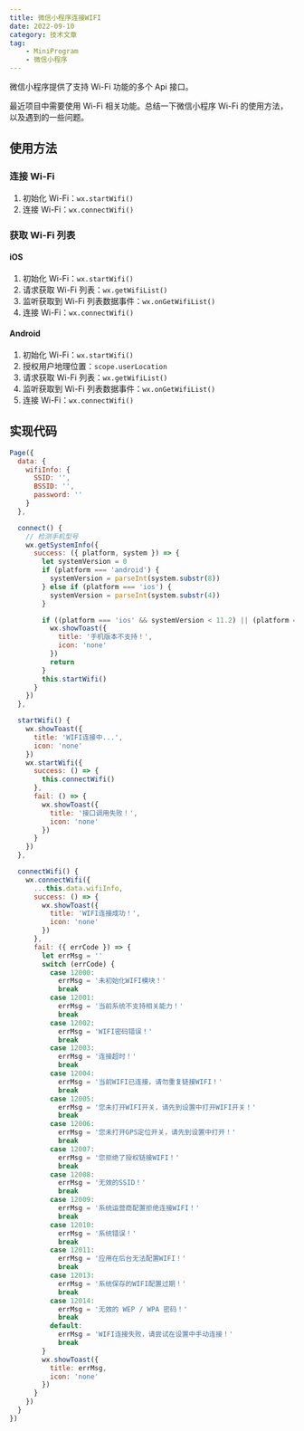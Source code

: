 ```yaml
---
title: 微信小程序连接WIFI
date: 2022-09-10
category: 技术文章
tag:
    - MiniProgram
    - 微信小程序
---
```


微信小程序提供了支持 Wi-Fi 功能的多个 Api 接口。

<!-- more -->

最近项目中需要使用 Wi-Fi 相关功能。总结一下微信小程序 Wi-Fi 的使用方法，以及遇到的一些问题。

## 使用方法

### 连接 Wi-Fi

1. 初始化 Wi-Fi：`wx.startWifi()`
2. 连接 Wi-Fi：`wx.connectWifi()`

### 获取 Wi-Fi 列表

#### iOS

1. 初始化 Wi-Fi：`wx.startWifi()`
2. 请求获取 Wi-Fi 列表：`wx.getWifiList()`
3. 监听获取到 Wi-Fi 列表数据事件：`wx.onGetWifiList()`
4. 连接 Wi-Fi：`wx.connectWifi()`

#### Android

1. 初始化 Wi-Fi：`wx.startWifi()`
2. 授权用户地理位置：`scope.userLocation`
3. 请求获取 Wi-Fi 列表：`wx.getWifiList()`
4. 监听获取到 Wi-Fi 列表数据事件：`wx.onGetWifiList()`
5. 连接 Wi-Fi：`wx.connectWifi()`

## 实现代码

``` js
Page({
  data: {
    wifiInfo: {
      SSID: '',
      BSSID: '',
      password: ''
    }
  },

  connect() {
    // 检测手机型号
    wx.getSystemInfo({
      success: ({ platform, system }) => {
        let systemVersion = 0
        if (platform === 'android') {
          systemVersion = parseInt(system.substr(8))
        } else if (platform === 'ios') {
          systemVersion = parseInt(system.substr(4))
        }

        if ((platform === 'ios' && systemVersion < 11.2) || (platform === 'android' && systemVersion < 6)) {
          wx.showToast({
            title: '手机版本不支持！',
            icon: 'none'
          })
          return
        }
        this.startWifi()
      }
    })
  },

  startWifi() {
    wx.showToast({
      title: 'WIFI连接中...',
      icon: 'none'
    })
    wx.startWifi({
      success: () => {
        this.connectWifi()
      },
      fail: () => {
        wx.showToast({
          title: '接口调用失败！',
          icon: 'none'
        })
      }
    })
  },

  connectWifi() {
    wx.connectWifi({
      ...this.data.wifiInfo,
      success: () => {
        wx.showToast({
          title: 'WIFI连接成功！',
          icon: 'none'
        })
      },
      fail: ({ errCode }) => {
        let errMsg = ''
        switch (errCode) {
          case 12000:
            errMsg = '未初始化WIFI模块！'
            break
          case 12001:
            errMsg = '当前系统不支持相关能力！'
            break
          case 12002:
            errMsg = 'WIFI密码错误！'
            break
          case 12003:
            errMsg = '连接超时！'
            break
          case 12004:
            errMsg = '当前WIFI已连接，请勿重复链接WIFI！'
            break
          case 12005:
            errMsg = '您未打开WIFI开关，请先到设置中打开WIFI开关！'
            break
          case 12006:
            errMsg = '您未打开GPS定位开关，请先到设置中打开！'
            break
          case 12007:
            errMsg = '您拒绝了授权链接WIFI！'
            break
          case 12008:
            errMsg = '无效的SSID！'
            break
          case 12009:
            errMsg = '系统运营商配置拒绝连接WIFI！'
            break
          case 12010:
            errMsg = '系统错误！'
            break
          case 12011:
            errMsg = '应用在后台无法配置WIFI！'
            break
          case 12013:
            errMsg = '系统保存的WIFI配置过期！'
            break
          case 12014:
            errMsg = '无效的 WEP / WPA 密码！'
            break
          default:
            errMsg = 'WIFI连接失败，请尝试在设置中手动连接！'
            break
        }
        wx.showToast({
          title: errMsg,
          icon: 'none'
        })
      }
    })
  }
})
```
